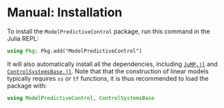 # Manual: Installation

To install the `ModelPredictiveControl` package, run this command in the Julia REPL:

```julia
using Pkg; Pkg.add("ModelPredictiveControl")
```

It will also automatically install all the dependencies, including [`JuMP.jl`](https://github.com/jump-dev/JuMP.jl)
and [`ControlSystemsBase.jl`](https://github.com/JuliaControl/ControlSystems.jl). Note that
that the construction of linear models typically requires `ss` or `tf` functions, it is thus
recommended to load the package with:

```julia
using ModelPredictiveControl, ControlSystemsBase
```
